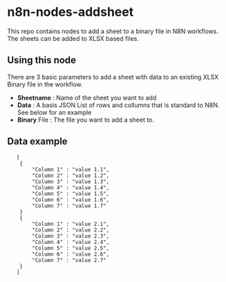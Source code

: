 # n8n-nodes-addsheet

This repo contains nodes to add a sheet to a binary file in N8N workflows. The sheets can be added to XLSX based files.

## Using this node

There are 3 basic parameters to add a sheet with data to an existing XLSX Binary file in the workflow.

- **Sheetname** : Name of the sheet you want to add 
- **Data** : A basis JSON List of rows and collumns that is standard to N8N. See below for an example
- **Binary** File : The file you want to add a sheet to.

## Data example
```
   [
   	{
   		"Column 1" : "value 1.1",
   		"Column 2" : "value 1.2",
   		"Column 3" : "value 1.3",
   		"Column 4" : "value 1.4",
   		"Column 5" : "value 1.5",
   		"Column 6" : "value 1.6",
   		"Column 7" : "value 1.7"
   	}
   	{
   		"Column 1" : "value 2.1",
   		"Column 2" : "value 2.2",
   		"Column 3" : "value 2.3",
   		"Column 4" : "value 2.4",
   		"Column 5" : "value 2.5",
   		"Column 6" : "value 2.6",
   		"Column 7" : "value 2.7"
   	}
   ]
```
